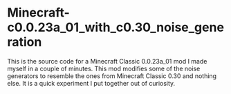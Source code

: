 # Minecraft-c0.0.23a_01_with_c0.30_noise_generation
This is the source code for a Minecraft Classic 0.0.23a_01 mod I made myself in a couple of minutes. This mod modifies some of the noise generators to resemble the ones from Minecraft Classic 0.30 and nothing else. It is a quick experiment I put together out of curiosity.
